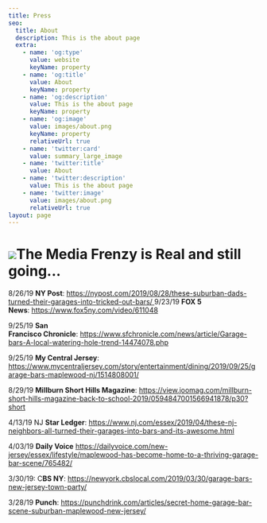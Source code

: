 ```yaml
---
title: Press
seo:
  title: About
  description: This is the about page
  extra:
    - name: 'og:type'
      value: website
      keyName: property
    - name: 'og:title'
      value: About
      keyName: property
    - name: 'og:description'
      value: This is the about page
      keyName: property
    - name: 'og:image'
      value: images/about.png
      keyName: property
      relativeUrl: true
    - name: 'twitter:card'
      value: summary_large_image
    - name: 'twitter:title'
      value: About
    - name: 'twitter:description'
      value: This is the about page
    - name: 'twitter:image'
      value: images/about.png
      relativeUrl: true
layout: page
---
```

# ![](/images/press-star-ledger-fe1410bd.png)The Media Frenzy is Real and still going...

8/26/19 **NY Post**: [https://nypost.com/2019/08/28/these-suburban-dads-turned-their-garages-into-tricked-out-bars/
](https://nypost.com/2019/08/28/these-suburban-dads-turned-their-garages-into-tricked-out-bars/)
9/23/19 **FOX 5 News**: [https://www.fox5ny.com/video/611048 ](https://www.fox5ny.com/video/611048)

9/25/19 **San Francisco Chronicle**: <https://www.sfchronicle.com/news/article/Garage-bars-A-local-watering-hole-trend-14474078.php>

9/25/19 **My Central Jersey**:  <https://www.mycentraljersey.com/story/entertainment/dining/2019/09/25/garage-bars-maplewood-nj/1514808001/>

8/29/19 **Millburn Short Hills Magazine**: <https://view.joomag.com/millburn-short-hills-magazine-back-to-school-2019/0594847001566941878/p30?short>

4/13/19 NJ **Star Ledger**: <https://www.nj.com/essex/2019/04/these-nj-neighbors-all-turned-their-garages-into-bars-and-its-awesome.html>

4/03/19 **Daily Voice** <https://dailyvoice.com/new-jersey/essex/lifestyle/maplewood-has-become-home-to-a-thriving-garage-bar-scene/765482/>

3/30/19: C**BS NY**: <https://newyork.cbslocal.com/2019/03/30/garage-bars-new-jersey-town-party/>

3/28/19 **Punch**: <https://punchdrink.com/articles/secret-home-garage-bar-scene-suburban-maplewood-new-jersey/>
